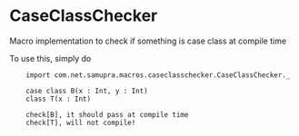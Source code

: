 # CaseClassChecker
Macro implementation to check if something is case class at compile time

To use this, simply do

```
    import com.net.samupra.macros.caseclasschecker.CaseClassChecker._

    case class B(x : Int, y : Int)
    class T(x : Int)

    check[B], it should pass at compile time
    check[T], will not compile!

```

